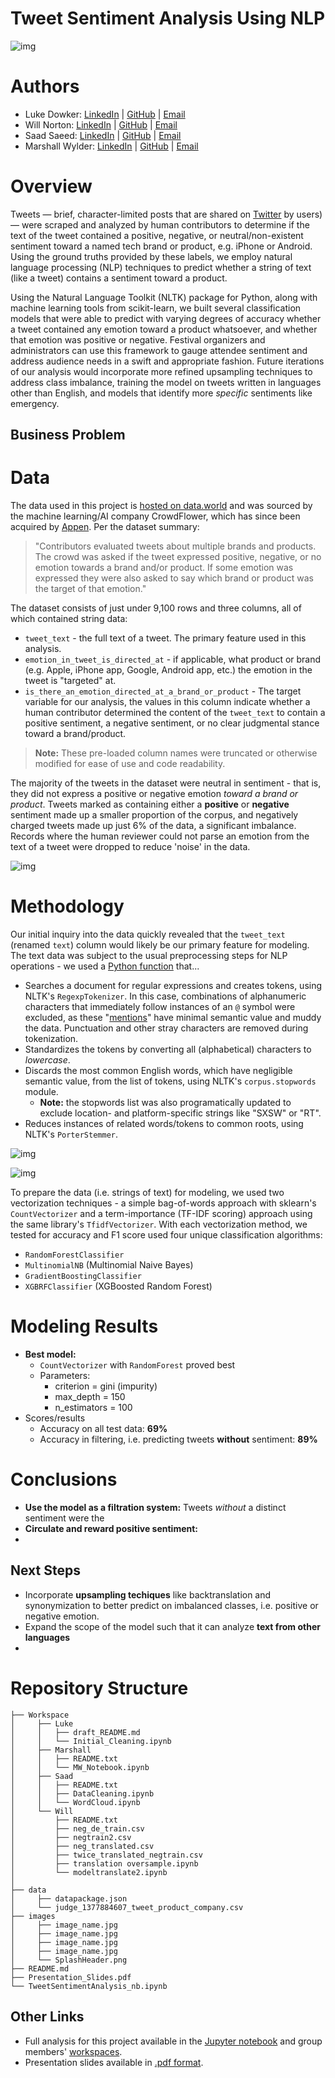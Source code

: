 # Tweet Sentiment Analysis Using NLP

![img](../../images/SplashHeader.png)

# Authors

- Luke Dowker: 
[LinkedIn](https://www.linkedin.com/in/luke-dowker/) |
[GitHub](https://github.com/toastdeini) |
[Email](mailto:lhdowker@gmail.com)
- Will Norton: 
[LinkedIn](https://www.linkedin.com/in/william-norton-jr-43232745/) |
[GitHub](https://github.com/Noptov) |
[Email](mailto:noptov52@yahoo.com)
- Saad Saeed: 
[LinkedIn](https://www.linkedin.com/in/saadsaeed85/) |
[GitHub](https://github.com/ssaeed85) |
[Email](mailto:saadsaeed85@gmail.com)
- Marshall Wylder: 
[LinkedIn](https://www.linkedin.com/in/marshall-wylder-172582159/) |
[GitHub](https://github.com/MarshallWylder) |
[Email](mailto:marshall.wylder@gmail.com)

# Overview

Tweets — brief, character-limited posts that are shared on [Twitter](https://help.twitter.com/en/using-twitter/types-of-tweets) by users) — were scraped and analyzed by human contributors to determine if the text of the tweet contained a positive, negative, or neutral/non-existent sentiment toward a named tech brand or product, e.g. iPhone or Android. Using the ground truths provided by these labels, we employ natural language processing (NLP) techniques to predict whether a string of text (like a tweet) contains a sentiment toward a product. 

Using the Natural Language Toolkit (NLTK) package for Python, along with machine learning tools from scikit-learn, we built several classification models that were able to predict with varying degrees of accuracy whether a tweet contained any emotion toward a product whatsoever, and whether that emotion was positive or negative. Festival organizers and administrators can use this framework to gauge attendee sentiment and address audience needs in a swift and appropriate fashion. Future iterations of our analysis would incorporate more refined upsampling techniques to address class imbalance, training the model on tweets written in languages other than English, and models that identify more *specific* sentiments like emergency.

## Business Problem



# Data

The data used in this project is [hosted on data.world](https://data.world/crowdflower/brands-and-product-emotions) and was sourced by the machine learning/AI company CrowdFlower, which has since been acquired by [Appen](https://appen.com/datasets-resource-center/). Per the dataset summary:

> "Contributors evaluated tweets about multiple brands and products. The crowd was asked if the tweet expressed positive, negative, or no emotion towards a brand and/or product. If some emotion was expressed they were also asked to say which brand or product was the target of that emotion."

The dataset consists of just under 9,100 rows and three columns, all of which contained string data:
- `tweet_text` - the full text of a tweet. The primary feature used in this analysis.
- `emotion_in_tweet_is_directed_at` - if applicable, what product or brand (e.g. Apple, iPhone app, Google, Android app, etc.) the emotion in the tweet is "targeted" at.
- `is_there_an_emotion_directed_at_a_brand_or_product` - The target variable for our analysis, the values in this column indicate whether a human contributor determined the content of the `tweet_text` to contain a positive sentiment, a negative sentiment, or no clear judgmental stance toward a brand/product.

> **Note:** These pre-loaded column names were truncated or otherwise modified for ease of use and code readability.

The majority of the tweets in the dataset were neutral in sentiment - that is, they did not express a positive or negative emotion *toward a brand or product*. Tweets marked as containing either a **positive** or **negative** sentiment made up a smaller proportion of the corpus, and negatively charged tweets made up just 6% of the data, a significant imbalance. Records where the human reviewer could not parse an emotion from the text of a tweet were dropped to reduce 'noise' in the data.

![img](../../images/Sentiment_Distribution.jpg)

# Methodology

Our initial inquiry into the data quickly revealed that the `tweet_text` (renamed `text`) column would likely be our primary feature for modeling. The text data was subject to the usual preprocessing steps for NLP operations - we used a [Python function](../../src/documentParser.py) that...

- Searches a document for regular expressions and creates tokens, using NLTK's `RegexpTokenizer`. In this case, combinations of alphanumeric characters that immediately follow instances of an `@` symbol were excluded, as these "[mentions](https://en.wikipedia.org/wiki/Mention_(blogging)#@_(At_sign))" have minimal semantic value and muddy the data. Punctuation and other stray characters are removed during tokenization.
- Standardizes the tokens by converting all (alphabetical) characters to *lowercase*.
- Discards the most common English words, which have negligible semantic value, from the list of tokens, using NLTK's `corpus.stopwords` module.
    - **Note:** the stopwords list was also programatically updated to exclude location- and platform-specific strings like "SXSW" or "RT".
- Reduces instances of related words/tokens to common roots, using NLTK's `PorterStemmer`.

![img](../../images/WordFreq_preSW.jpg)

![img](../../images/WordFreq_postSW.jpg)

To prepare the data (i.e. strings of text) for modeling, we used two vectorization techniques - a simple bag-of-words approach with sklearn's `CountVectorizer` and a term-importance (TF-IDF scoring) approach using the same library's `TfidfVectorizer`. With each vectorization method, we tested for accuracy and F1 score used four unique classification algorithms:
- `RandomForestClassifier`
- `MultinomialNB` (Multinomial Naive Bayes)
- `GradientBoostingClassifier`
- `XGBRFClassifier` (XGBoosted Random Forest)


# Modeling Results

- **Best model:**
    - `CountVectorizer` with `RandomForest` proved best
    - Parameters:
        - criterion = gini (impurity)
        - max_depth = 150
        - n_estimators = 100
- Scores/results
    - Accuracy on all test data: **69%**
    - Accuracy in filtering, i.e. predicting tweets **without** sentiment: **89%**


# Conclusions

- **Use the model as a filtration system:** Tweets *without* a distinct sentiment were the 
- **Circulate and reward positive sentiment:**
- 

## Next Steps

- Incorporate **upsampling techiques** like backtranslation and synonymization to better predict on imbalanced classes, i.e. positive or negative emotion.
- Expand the scope of the model such that it can analyze **text from other languages**
- 

# Repository Structure
```
├── Workspace  
│     ├── Luke
│     │   ├── draft_README.md
│     │   └── Initial_Cleaning.ipynb
│     ├── Marshall
│     │   ├── README.txt
│     │   └── MW_Notebook.ipynb
│     ├── Saad
│     │   ├── README.txt
│     │   ├── DataCleaning.ipynb
│     │   └── WordCloud.ipynb
│     └── Will
│         ├── README.txt
│         ├── neg_de_train.csv
│         ├── negtrain2.csv
│         ├── neg_translated.csv
│         ├── twice_translated_negtrain.csv
│         ├── translation oversample.ipynb
│         └── modeltranslate2.ipynb
│
├── data
│     ├── datapackage.json
│     └── judge_1377884607_tweet_product_company.csv
├── images
│     ├── image_name.jpg
│     ├── image_name.jpg
│     ├── image_name.jpg
│     ├── image_name.jpg
│     └── SplashHeader.png
├── README.md
├── Presentation_Slides.pdf
└── TweetSentimentAnalysis_nb.ipynb
```

## Other Links

- Full analysis for this project available in the [Jupyter notebook](TweetSentimentAnalysis_nb.ipynb) and group members' [workspaces](../../Workspace).
- Presentation slides available in [.pdf format]().